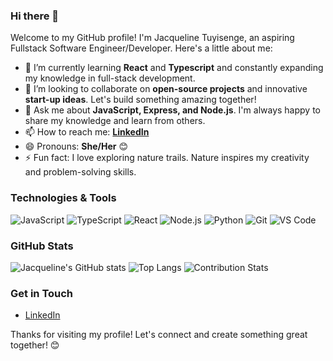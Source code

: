 ### Hi there 👋

Welcome to my GitHub profile! I'm Jacqueline Tuyisenge, an aspiring Fullstack Software Engineer/Developer. Here's a little about me:

- 🌱 I’m currently learning **React** and **Typescript** and constantly expanding my knowledge in full-stack development.
- 👯 I’m looking to collaborate on **open-source projects** and innovative **start-up ideas**. Let's build something amazing together!
- 💬 Ask me about **JavaScript, Express, and Node.js**. I'm always happy to share my knowledge and learn from others.
- 📫 How to reach me: **[LinkedIn](https://www.linkedin.com/in/tuyisenge-jacqueline-69b393240/)**
- 😄 Pronouns: **She/Her** 😊
- ⚡ Fun fact: I love exploring nature trails. Nature inspires my creativity and problem-solving skills.

### Technologies & Tools

![JavaScript](https://img.shields.io/badge/-JavaScript-333333?style=flat&logo=javascript)
![TypeScript](https://img.shields.io/badge/-TypeScript-333333?style=flat&logo=typescript)
![React](https://img.shields.io/badge/-React-333333?style=flat&logo=react)
![Node.js](https://img.shields.io/badge/-Node.js-333333?style=flat&logo=node.js)
![Python](https://img.shields.io/badge/-Python-333333?style=flat&logo=python)
![Git](https://img.shields.io/badge/-Git-333333?style=flat&logo=git)
![VS Code](https://img.shields.io/badge/-VS%20Code-333333?style=flat&logo=visual-studio-code)

### GitHub Stats

![Jacqueline's GitHub stats](https://github-readme-stats.vercel.app/api?username=JacquelineTuyisenge&show_icons=true&theme=radical)
![Top Langs](https://github-readme-stats.vercel.app/api/top-langs/?username=JacquelineTuyisenge&layout=compact&theme=radical)
![Contribution Stats](https://github-readme-streak-stats.herokuapp.com/?user=JacquelineTuyisenge&theme=radical)


### Get in Touch

- [LinkedIn](https://www.linkedin.com/in/tuyisenge-jacqueline-69b393240/)

Thanks for visiting my profile! Let's connect and create something great together! 😊
